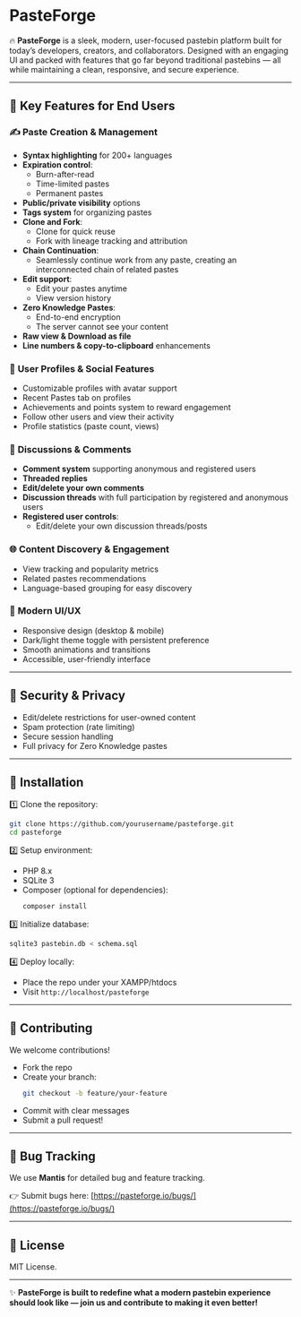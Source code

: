 # PasteForge

🔥 **PasteForge** is a sleek, modern, user-focused pastebin platform built for today’s developers, creators, and collaborators. Designed with an engaging UI and packed with features that go far beyond traditional pastebins — all while maintaining a clean, responsive, and secure experience.

---

## 🚀 Key Features for End Users

### ✍️ **Paste Creation & Management**
- **Syntax highlighting** for 200+ languages
- **Expiration control**:
  - Burn-after-read
  - Time-limited pastes
  - Permanent pastes
- **Public/private visibility** options
- **Tags system** for organizing pastes
- **Clone and Fork**:
  - Clone for quick reuse
  - Fork with lineage tracking and attribution
- **Chain Continuation**:
  - Seamlessly continue work from any paste, creating an interconnected chain of related pastes
- **Edit support**:
  - Edit your pastes anytime
  - View version history
- **Zero Knowledge Pastes**:
  - End-to-end encryption
  - The server cannot see your content
- **Raw view & Download as file**
- **Line numbers & copy-to-clipboard** enhancements

### 👤 **User Profiles & Social Features**
- Customizable profiles with avatar support
- Recent Pastes tab on profiles
- Achievements and points system to reward engagement
- Follow other users and view their activity
- Profile statistics (paste count, views)

### 💬 **Discussions & Comments**
- **Comment system** supporting anonymous and registered users
- **Threaded replies**
- **Edit/delete your own comments**
- **Discussion threads** with full participation by registered and anonymous users
- **Registered user controls**:
  - Edit/delete your own discussion threads/posts

### 🌐 **Content Discovery & Engagement**
- View tracking and popularity metrics
- Related pastes recommendations
- Language-based grouping for easy discovery

### 🎨 **Modern UI/UX**
- Responsive design (desktop & mobile)
- Dark/light theme toggle with persistent preference
- Smooth animations and transitions
- Accessible, user-friendly interface

---

## 🔐 **Security & Privacy**
- Edit/delete restrictions for user-owned content
- Spam protection (rate limiting)
- Secure session handling
- Full privacy for Zero Knowledge pastes

---

## 🔧 Installation

1️⃣ Clone the repository:
```bash
git clone https://github.com/yourusername/pasteforge.git
cd pasteforge
```

2️⃣ Setup environment:
- PHP 8.x
- SQLite 3
- Composer (optional for dependencies):
  ```bash
  composer install
  ```

3️⃣ Initialize database:
```bash
sqlite3 pastebin.db < schema.sql
```

4️⃣ Deploy locally:
- Place the repo under your XAMPP/htdocs
- Visit `http://localhost/pasteforge`

---

## 🤝 Contributing

We welcome contributions!

- Fork the repo
- Create your branch:
  ```bash
  git checkout -b feature/your-feature
  ```
- Commit with clear messages
- Submit a pull request!

---

## 🐛 Bug Tracking

We use **Mantis** for detailed bug and feature tracking.

👉 Submit bugs here: [https://pasteforge.io/bugs/](https://pasteforge.io/bugs/)

---

## 📜 License

MIT License.

---

✨ **PasteForge is built to redefine what a modern pastebin experience should look like — join us and contribute to making it even better!**
